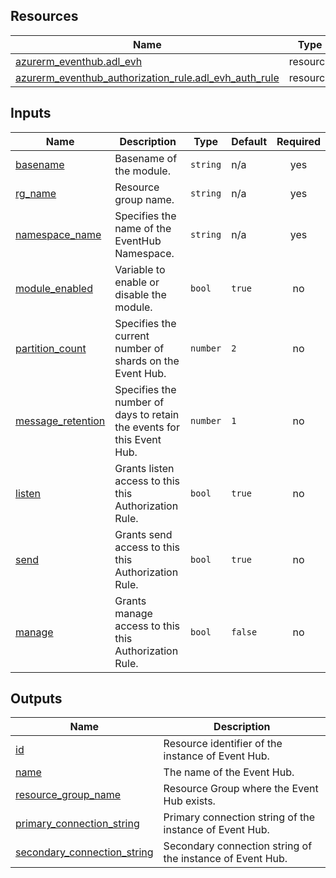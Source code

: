 <!-- BEGIN_TF_DOCS -->
## Resources

| Name | Type |
|------|------|
| [azurerm_eventhub.adl_evh](https://registry.terraform.io/providers/hashicorp/azurerm/latest/docs/resources/eventhub) | resource |
| [azurerm_eventhub_authorization_rule.adl_evh_auth_rule](https://registry.terraform.io/providers/hashicorp/azurerm/latest/docs/resources/eventhub_authorization_rule) | resource |

## Inputs

| Name | Description | Type | Default | Required |
|------|-------------|------|---------|:--------:|
| <a name="input_basename"></a> [basename](#input\_basename) | Basename of the module. | `string` | n/a | yes |
| <a name="input_rg_name"></a> [rg\_name](#input\_rg\_name) | Resource group name. | `string` | n/a | yes |
| <a name="input_namespace_name"></a> [namespace\_name](#input\_namespace\_name) | Specifies the name of the EventHub Namespace. | `string` | n/a | yes |
| <a name="input_module_enabled"></a> [module\_enabled](#input\_module\_enabled) | Variable to enable or disable the module. | `bool` | `true` | no |
| <a name="input_partition_count"></a> [partition\_count](#input\_partition\_count) | Specifies the current number of shards on the Event Hub. | `number` | `2` | no |
| <a name="input_message_retention"></a> [message\_retention](#input\_message\_retention) | Specifies the number of days to retain the events for this Event Hub. | `number` | `1` | no |
| <a name="input_listen"></a> [listen](#input\_listen) | Grants listen access to this this Authorization Rule. | `bool` | `true` | no |
| <a name="input_send"></a> [send](#input\_send) | Grants send access to this this Authorization Rule. | `bool` | `true` | no |
| <a name="input_manage"></a> [manage](#input\_manage) | Grants manage access to this this Authorization Rule. | `bool` | `false` | no |

## Outputs

| Name | Description |
|------|-------------|
| <a name="output_id"></a> [id](#output\_id) | Resource identifier of the instance of Event Hub. |
| <a name="output_name"></a> [name](#output\_name) | The name of the Event Hub. |
| <a name="output_resource_group_name"></a> [resource\_group\_name](#output\_resource\_group\_name) | Resource Group where the Event Hub exists. |
| <a name="output_primary_connection_string"></a> [primary\_connection\_string](#output\_primary\_connection\_string) | Primary connection string of the instance of Event Hub. |
| <a name="output_secondary_connection_string"></a> [secondary\_connection\_string](#output\_secondary\_connection\_string) | Secondary connection string of the instance of Event Hub. |
<!-- END_TF_DOCS -->
